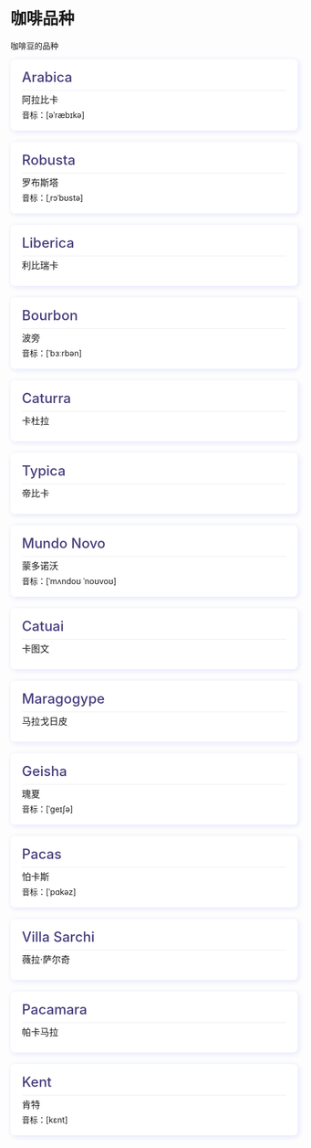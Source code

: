 # 咖啡品种
咖啡豆的品种


<div class="box" style="padding: 20px;margin-bottom: 20px;background: #fff;border-radius: 8px;box-shadow: 2px 2px 10px #e1e4fb;">
  <p class="english" style="font-size: 24px;font-weight: 500;color: #453e7b;line-height: 1;display: flex;justify-content: space-between;margin:0;border-bottom: 1px solid #eee;padding-bottom: 10px;">Arabica</p>
  <p class="name" style="font-size: 16px;line-height: 2;margin: 0;">阿拉比卡</p>
  <p class="phonetic" style="font-size: 14px;line-height: 1;margin: 4px 0 0 0;">音标：[əˈræbɪkə]</p>
</div>
<div class="box" style="padding: 20px;margin-bottom: 20px;background: #fff;border-radius: 8px;box-shadow: 2px 2px 10px #e1e4fb;">
  <p class="english" style="font-size: 24px;font-weight: 500;color: #453e7b;line-height: 1;display: flex;justify-content: space-between;margin:0;border-bottom: 1px solid #eee;padding-bottom: 10px;">Robusta</p>
  <p class="name" style="font-size: 16px;line-height: 2;margin: 0;">罗布斯塔</p>
  <p class="phonetic" style="font-size: 14px;line-height: 1;margin: 4px 0 0 0;">音标：[ˌrɔˈbʊstə]</p>
</div>
<div class="box" style="padding: 20px;margin-bottom: 20px;background: #fff;border-radius: 8px;box-shadow: 2px 2px 10px #e1e4fb;">
  <p class="english" style="font-size: 24px;font-weight: 500;color: #453e7b;line-height: 1;display: flex;justify-content: space-between;margin:0;border-bottom: 1px solid #eee;padding-bottom: 10px;">Liberica</p>
  <p class="name" style="font-size: 16px;line-height: 2;margin: 0;">利比瑞卡</p>
  
</div>
<div class="box" style="padding: 20px;margin-bottom: 20px;background: #fff;border-radius: 8px;box-shadow: 2px 2px 10px #e1e4fb;">
  <p class="english" style="font-size: 24px;font-weight: 500;color: #453e7b;line-height: 1;display: flex;justify-content: space-between;margin:0;border-bottom: 1px solid #eee;padding-bottom: 10px;">Bourbon</p>
  <p class="name" style="font-size: 16px;line-height: 2;margin: 0;">波旁</p>
  <p class="phonetic" style="font-size: 14px;line-height: 1;margin: 4px 0 0 0;">音标：[ˈbɜːrbən]</p>
</div>
<div class="box" style="padding: 20px;margin-bottom: 20px;background: #fff;border-radius: 8px;box-shadow: 2px 2px 10px #e1e4fb;">
  <p class="english" style="font-size: 24px;font-weight: 500;color: #453e7b;line-height: 1;display: flex;justify-content: space-between;margin:0;border-bottom: 1px solid #eee;padding-bottom: 10px;">Caturra</p>
  <p class="name" style="font-size: 16px;line-height: 2;margin: 0;">卡杜拉</p>
  
</div>
<div class="box" style="padding: 20px;margin-bottom: 20px;background: #fff;border-radius: 8px;box-shadow: 2px 2px 10px #e1e4fb;">
  <p class="english" style="font-size: 24px;font-weight: 500;color: #453e7b;line-height: 1;display: flex;justify-content: space-between;margin:0;border-bottom: 1px solid #eee;padding-bottom: 10px;">Typica</p>
  <p class="name" style="font-size: 16px;line-height: 2;margin: 0;">帝比卡</p>
  
</div>
<div class="box" style="padding: 20px;margin-bottom: 20px;background: #fff;border-radius: 8px;box-shadow: 2px 2px 10px #e1e4fb;">
  <p class="english" style="font-size: 24px;font-weight: 500;color: #453e7b;line-height: 1;display: flex;justify-content: space-between;margin:0;border-bottom: 1px solid #eee;padding-bottom: 10px;">Mundo Novo</p>
  <p class="name" style="font-size: 16px;line-height: 2;margin: 0;">蒙多诺沃</p>
  <p class="phonetic" style="font-size: 14px;line-height: 1;margin: 4px 0 0 0;">音标：[ˈmʌndoʊ ˈnoʊvoʊ]</p>
</div>
<div class="box" style="padding: 20px;margin-bottom: 20px;background: #fff;border-radius: 8px;box-shadow: 2px 2px 10px #e1e4fb;">
  <p class="english" style="font-size: 24px;font-weight: 500;color: #453e7b;line-height: 1;display: flex;justify-content: space-between;margin:0;border-bottom: 1px solid #eee;padding-bottom: 10px;">Catuai</p>
  <p class="name" style="font-size: 16px;line-height: 2;margin: 0;">卡图文</p>
  
</div>
<div class="box" style="padding: 20px;margin-bottom: 20px;background: #fff;border-radius: 8px;box-shadow: 2px 2px 10px #e1e4fb;">
  <p class="english" style="font-size: 24px;font-weight: 500;color: #453e7b;line-height: 1;display: flex;justify-content: space-between;margin:0;border-bottom: 1px solid #eee;padding-bottom: 10px;">Maragogype</p>
  <p class="name" style="font-size: 16px;line-height: 2;margin: 0;">马拉戈日皮</p>
  
</div>
<div class="box" style="padding: 20px;margin-bottom: 20px;background: #fff;border-radius: 8px;box-shadow: 2px 2px 10px #e1e4fb;">
  <p class="english" style="font-size: 24px;font-weight: 500;color: #453e7b;line-height: 1;display: flex;justify-content: space-between;margin:0;border-bottom: 1px solid #eee;padding-bottom: 10px;">Geisha</p>
  <p class="name" style="font-size: 16px;line-height: 2;margin: 0;">瑰夏</p>
  <p class="phonetic" style="font-size: 14px;line-height: 1;margin: 4px 0 0 0;">音标：[ˈɡeɪʃə]</p>
</div>
<div class="box" style="padding: 20px;margin-bottom: 20px;background: #fff;border-radius: 8px;box-shadow: 2px 2px 10px #e1e4fb;">
  <p class="english" style="font-size: 24px;font-weight: 500;color: #453e7b;line-height: 1;display: flex;justify-content: space-between;margin:0;border-bottom: 1px solid #eee;padding-bottom: 10px;">Pacas</p>
  <p class="name" style="font-size: 16px;line-height: 2;margin: 0;">怕卡斯</p>
  <p class="phonetic" style="font-size: 14px;line-height: 1;margin: 4px 0 0 0;">音标：[ˈpɑkəz]</p>
</div>
<div class="box" style="padding: 20px;margin-bottom: 20px;background: #fff;border-radius: 8px;box-shadow: 2px 2px 10px #e1e4fb;">
  <p class="english" style="font-size: 24px;font-weight: 500;color: #453e7b;line-height: 1;display: flex;justify-content: space-between;margin:0;border-bottom: 1px solid #eee;padding-bottom: 10px;">Villa Sarchi</p>
  <p class="name" style="font-size: 16px;line-height: 2;margin: 0;">薇拉·萨尔奇</p>
  
</div>
<div class="box" style="padding: 20px;margin-bottom: 20px;background: #fff;border-radius: 8px;box-shadow: 2px 2px 10px #e1e4fb;">
  <p class="english" style="font-size: 24px;font-weight: 500;color: #453e7b;line-height: 1;display: flex;justify-content: space-between;margin:0;border-bottom: 1px solid #eee;padding-bottom: 10px;">Pacamara</p>
  <p class="name" style="font-size: 16px;line-height: 2;margin: 0;">帕卡马拉</p>
  
</div>
<div class="box" style="padding: 20px;margin-bottom: 20px;background: #fff;border-radius: 8px;box-shadow: 2px 2px 10px #e1e4fb;">
  <p class="english" style="font-size: 24px;font-weight: 500;color: #453e7b;line-height: 1;display: flex;justify-content: space-between;margin:0;border-bottom: 1px solid #eee;padding-bottom: 10px;">Kent</p>
  <p class="name" style="font-size: 16px;line-height: 2;margin: 0;">肯特</p>
  <p class="phonetic" style="font-size: 14px;line-height: 1;margin: 4px 0 0 0;">音标：[kɛnt]</p>
</div>
